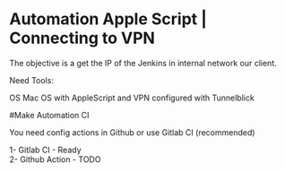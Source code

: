 # Automation Apple Script  | Connecting to VPN

The objective is a get the IP of the Jenkins in internal network our client.

Need Tools:

OS Mac OS with AppleScript and VPN configured with Tunnelblick

#Make Automation CI

You need config actions in Github or use Gitlab CI (recommended)

1- Gitlab CI - Ready  
2- Github Action - TODO
